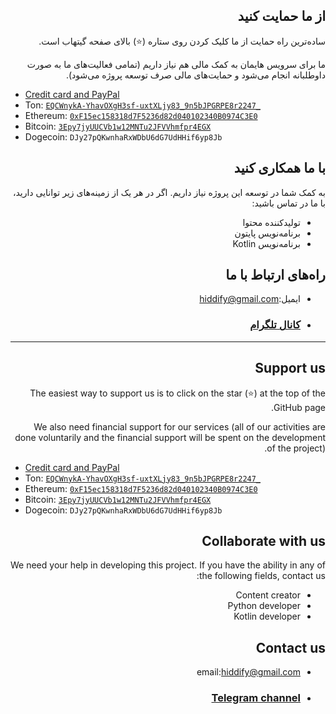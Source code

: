 <div dir="rtl" markdown="1">

## از ما حمایت کنید
ساده‌ترین راه حمایت از ما کلیک کردن روی ستاره (⭐) بالای صفحه گیتهاب است.

ما برای سرویس هایمان به کمک مالی هم نیاز داریم (تمامی فعالیت‌های ما به صورت داوطلبانه انجام می‌شود و حمایت‌های مالی صرف توسعه پروژه می‌شود).
</div>

  - [Credit card and PayPal](https://opencollective.com/hiddify/contribute/backer-50556/checkout?interval=month&amount=25)
  - Ton: [`EQCWnykA-YhavOXgH3sf-uxtXLjy83_9n5bJPGRPE8r2247_`](https://tonwhales.com/explorer/address/EQCWnykA-YhavOXgH3sf-uxtXLjy83_9n5bJPGRPE8r2247_)
  - Ethereum: [`0xF15ec158318d7F5236d82d040102340B0974C3E0`](https://chart.apis.google.com/chart?cht=qr&chs=500x500&chl=ethereum%3A0xF15ec158318d7F5236d82d040102340B0974C3E0&chld=H)
  - Bitcoin: [`3Epy7jyUUCVb1w12MNTu2JFVVhmfpr4EGX`](https://chart.apis.google.com/chart?cht=qr&chs=500x500&chl=bitcoin%3A3Epy7jyUUCVb1w12MNTu2JFVVhmfpr4EGX&chld=H)
  - Dogecoin: `DJy27pQKwnhaRxWDbU6dG7UdHHif6yp8Jb`



<div dir="rtl" markdown="1">

## با ما همکاری کنید
به کمک شما در توسعه این پروژه نیاز داریم.
اگر در هر یک از زمینه‌های زیر توانایی دارید، با ما در تماس باشید:

* تولید‌کننده محتوا 
* برنامه‌نویس پایتون
* برنامه‌نویس Kotlin

## راه‌های ارتباط با ما
* ایمیل:[hiddify@gmail.com](mailto:hiddify@gmail.com)
* ### [کانال تلگرام  ](https://t.me/hiddify)
</div>

***
<div dir="rtl" markdown="1">

## Support us
The easiest way to support us is to click on the star (⭐) at the top of the GitHub page.

We also need financial support for our services (all of our activities are done voluntarily and the financial support will be spent on the development of the project). 
</div>

  - [Credit card and PayPal](https://opencollective.com/hiddify/contribute/backer-50556/checkout?interval=month&amount=25)
  - Ton: [`EQCWnykA-YhavOXgH3sf-uxtXLjy83_9n5bJPGRPE8r2247_`](https://tonwhales.com/explorer/address/EQCWnykA-YhavOXgH3sf-uxtXLjy83_9n5bJPGRPE8r2247_)
  - Ethereum: [`0xF15ec158318d7F5236d82d040102340B0974C3E0`](https://chart.apis.google.com/chart?cht=qr&chs=500x500&chl=ethereum%3A0xF15ec158318d7F5236d82d040102340B0974C3E0&chld=H)
  - Bitcoin: [`3Epy7jyUUCVb1w12MNTu2JFVVhmfpr4EGX`](https://chart.apis.google.com/chart?cht=qr&chs=500x500&chl=bitcoin%3A3Epy7jyUUCVb1w12MNTu2JFVVhmfpr4EGX&chld=H)
  - Dogecoin: `DJy27pQKwnhaRxWDbU6dG7UdHHif6yp8Jb`



<div dir="rtl" markdown="1">

## Collaborate with us
We need your help in developing this project.
If you have the ability in any of the following fields, contact us:

* Content creator
* Python developer
* Kotlin developer

## Contact us
* email:[hiddify@gmail.com](mailto:hiddify@gmail.com)
* ### [Telegram channel  ](https://t.me/hiddify)
</div>
